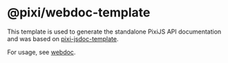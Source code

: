 # @pixi/webdoc-template

This template is used to generate the standalone PixiJS API documentation and was based on [pixi-jsdoc-template](https://github.com/pixijs/pixi-jsdoc-template).

For usage, see [webdoc](https://github.com/webdoc-labs/webdoc).
